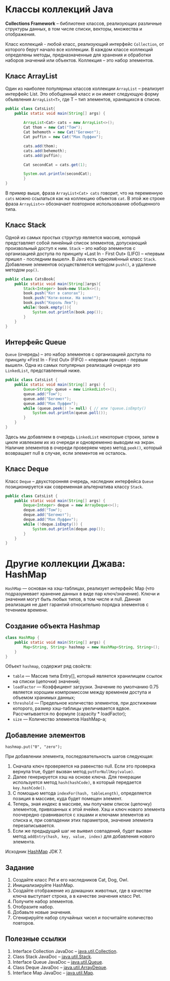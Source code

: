# Классы коллекций Java
**Collections Framework** – библиотеке классов, реализующих различные структуры данных, в том числе списки, векторы, множества и отображения.

Класс коллекций - любой класс, реализующий интерфейс `Collection`, от которого берут начало все коллекции.
В каждом классе коллекций определены методы, предназначенные для хранения и обработки наборов значений или объектов.
Коллекция – это набор элементов.

## Класс ArrayList
Один из наиболее популярных классов коллекции `ArrayList` – реализует интерфейс List. Это обобщенный класс и он имеет следующую форму объявления `ArrayList<T>`, где T – тип элементов, хранящихся в списке.

```Java
public class CatsList{
    public static void main(String[] args) {
        
        ArrayList<Cat> cats = new ArrayList<>();
        Cat thom = new Cat("Том");
        Cat behemoth = new Cat("Бегемот");
        Cat puffin = new Cat("Мак Пуффин");

        cats.add(thom);
        cats.add(behemoth);
        cats.add(puffin);

        Cat secondCat = cats.get(1);

        System.out.println(secondCat);
        }
}
```
В пример выше, фраза `ArrayList<Cat> cats` говорит, что на переменную `cats` можно ссылаться как на коллекцию объектов `cat`.
В этой же строке фраза `ArrayList<>` обозначает повторное использование обобщенного типа.

## Класс Stack
Одной из самых простых структур является массив, который представляет собой линейный список элементов, допускающий произвольный доступ к ним.
`Stack` – это набор элементов с организацией доступа по принципу «Last In - First Out» (LIFO) – «первым пришел - последним вышел».
В Java есть одноимённый класс `Stack`. Добавление элементов осуществляется методом `push()`, а удаление методом `pop()`.

```Java
public class CatsBook{ 
    public static void main(String[]args){
        Stack<Integer> book=new Stack<>();
        book.push("Кот в сапогах");
        book.push("Коти-вояки. На волю!");
        book.push("Король Лев");
        while(!book.empty()){
            System.out.println(book.pop());
        }
    }
}
```

## Интерфейс Queue
`Queue` (очередь) – это набор элементов с организацией доступа по принципу «First In - First Out» (FIFO) – «первым пришел - первым вышел».
Одна из самых популярных реализаций очереди это `LinkedList`, представленный ниже.

```Java
public class CatsList {
    public static void main(String[] args) {
        Queue<String> queue = new LinkedList<>();
        queue.add("Том");
        queue.add("Бегемот");
        queue.add("Мак Пуффин");
        while (queue.peek() != null) { // или !queue.isEmpty()
            System.out.println(queue.poll());
        }
    }
}
```
Здесь мы добавляем в очередь `LinkedList` некоторые строки, затем в цикле извлекаем их из очереди и одновременно выводим на экран. Наличие элементов в очереди проверяем через метод `peek()`, который возвращает null в случае, если элементов не осталось.

## Класс Deque
Класс `Deque` – двухсторонняя очередь, наследник интерфейса `Queue` позиционируется как современная альтернатива классу `Stack`.

```Java
public class CatsList {
    public static void main(String[] args) {
        Deque<Integer> deque = new ArrayDeque<>();
        deque.add("Том");
        deque.add("Бегемот");
        deque.add("Мак Пуффин");
        while (!deque.isEmpty()) {
            System.out.println(deque.pop());
        }
    }
}
```

# Другие коллекции Джава: HashMap
`HashMap` — основан на хэш-таблицах, реализует интерфейс Map (что подразумевает хранение данных в виде пар ключ/значение).
Ключи и значения могут быть любых типов, в том числе и null.
Данная реализация не дает гарантий относительно порядка элементов с течением времени.

## Создание объекта Hashmap
```Java
class HashMap {
    public static void main(String[] args) {
        Map<String, String> hashmap = new HashMap<String, String>();
    }
}
```

Объект `hashmap`, содержит ряд свойств:
- `table` — Массив типа Entry[], который является хранилищем ссылок на списки (цепочки) значений; 
- `loadFactor` — Коэффициент загрузки. Значение по умолчанию 0.75 является хорошим компромиссом между временем доступа и объемом хранимых данных; 
- `threshold` — Предельное количество элементов, при достижении которого, размер хэш-таблицы увеличивается вдвое. Рассчитывается по формуле (capacity * loadFactor); 
- `size` — Количество элементов HashMap-а;

## Добавление элементов
`hashmap.put("0", "zero");`

При добавлении элемента, последовательность шагов следующая:
1. Сначала ключ проверяется на равенство null. Если это проверка вернула true, будет вызван метод `putForNullKey(value)`. 
2. Далее генерируется хэш на основе ключа. Для генерации используется метод `hash(hashCode)`, в который передается `key.hashCode()`.
3. С помощью метода `indexFor(hash, tableLength)`, определяется позиция в массиве, куда будет помещен элемент.
4. Теперь, зная индекс в массиве, мы получаем список (цепочку) элементов, привязанных к этой ячейке. Хэш и ключ нового элемента поочередно сравниваются с хэшами и ключами элементов из списка и, при совпадении этих параметров, значение элемента перезаписывается.
5. Если же предыдущий шаг не выявил совпадений, будет вызван метод `addEntry(hash, key, value, index)` для добавления нового элемента.

Исходник [HashMap](http://hg.openjdk.java.net/jdk7/jdk7/jdk/file/9b8c96f96a0f/src/share/classes/java/util/HashMap.java) JDK 7.

## Задание
1. Создайте класс Pet и его наследников Cat, Dog, Owl.
2. Инициализируйте HashMap.
3. Создайте отображение из домашних животных, где в качестве ключа выступает строка, а в качестве значения класс Pet.
4. Получите набор элементов.
5. Отобразите набор.
6. Добавьте новые значения.
7. Сгенирируйте набор случайных чисел и посчитайте количество повторов.

## Полезные ссылки
1. Interface Collection JavaDoc – [java.util.Collection](https://docs.oracle.com/javase/8/docs/api/java/util/Collection.html).
2. Class Stack JavaDoc – [java.util.Stack](https://docs.oracle.com/javase/8/docs/api/java/util/Stack.html).
3. Interface Queue JavaDoc – [java.util.Queue](https://docs.oracle.com/javase/8/docs/api/java/util/Queue.html).
4. Class Deque JavaDoc – [java.util.ArrayDeque](https://docs.oracle.com/javase/8/docs/api/java/util/Deque.html).
5. Interface Map JavaDoc – [java.util.Map](https://docs.oracle.com/javase/8/docs/api/java/util/Map.html).